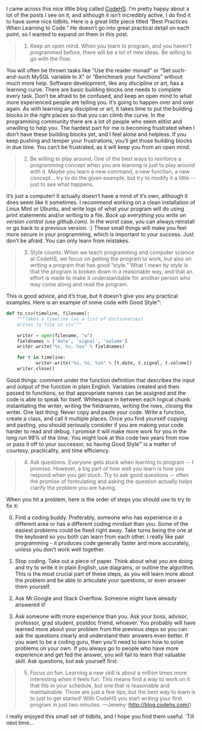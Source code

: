 I came across this nice little blog called [CodeHS](http://blog.codehs.com/).
I’m pretty happy about a lot of the posts I see on it, and although it isn’t
incredibly active, I do find it to have some nice tidbits. Here is a great
little piece titled “Best Practices When Learning to Code.” He doesn’t go into
great practical detail on each point, so I wanted to expand on them in this
post.
<!-- more -->

> 1) Keep an open mind. When you learn to program, and you haven’t programmed
before, there will be a lot of new ideas. Be willing to go with the flow.

You will often be thrown tasks like “Use the reader monad” or “Set
such-and-such MySQL variable to X” or “Benchmark your functions” without much
more help.  Software development, like any discipline or art, has a learning
curve. There are basic building blocks one needs to complete every task. Don’t
be afraid to be confused, and keep an open mind to what more experienced people
are telling you. It’s going to happen over and over again. As with learning any
discipline or art, it takes time to put the building blocks in the right places
so that you can climb the curve. In the programming community there are a lot
of people who seem elitist and unwilling to help you. The hardest part for me
is becoming frustrated when I don’t have these building blocks yet, and I feel
alone and helpless. If you keep pushing and temper your frustrations, you’ll
get those building blocks in due time. You can’t be frustrated, as it will keep
you from an open mind.

> 2) Be willing to play around. One of the best ways to reinforce a programming
concept when you are learning is just to play around with it. Maybe you learn a
new command, a new function, a new concept… try to do the given example, but
try to modify it a little -- just to see what happens.

It’s just a computer! It actually doesn’t have a mind of it’s own, although it
does seem like it sometimes. I recommend working on a clean installation of
Linux Mint or Ubuntu, and write logs of what your program will do using print
statements and/or writing to a file. *Back up everything you write on version
control (use github.com).* In the worst case, you can always reinstall or go
back to a previous version. :) These small things will make you feel more
secure in your programming, which is important to your success. Just don’t be
afraid. You can only learn from mistakes.

> 3) Style counts. When we teach programming and computer science at CodeHS, we
focus on getting the program to work, but also on writing a program that has
good “style.” What I mean by style is that the program is broken down in a
reasonable way, and that an effort is made to make it understandable for
another person who may come along and read the program.

This is good advice, and it’s true, but it doesn’t give you any practical
examples. Here is an example of some code with Good Style™:

``` python
def to_csv(timeline, filename):
	"""Takes a timeline (as a list of dictionaries)
	writes to file in csv"""

	writer = open(filename, "w")
	fieldnames = ['date', 'signal', 'volume']
	writer.write("%s, %s, %sn" % fieldnames)

	for t in timeline:
	       writer.write("%s, %s, %sn" % [t.date, t.signal, t.volume])
	writer.close()
```

Good things: comment under the function definition that describes the input and
output of the function in plain English. Variables created and then passed to
functions, so that appropriate names can be assigned and the code is able to
speak for itself. Whitespace in between each logical chunk: instantiating the
writer, writing the fieldnames, writing the rows, closing the writer. One last
thing: Never copy and paste your code. Write a function, create a class, and
call it multiple places. Once you find yourself copying and pasting, you should
seriously consider if you are making your code harder to read and debug. I
promise it will make more work for you in the long run 99% of the time. You
might look at this code two years from now or pass it off to your successor, so
having Good Style™ is a matter of courtesy, practicality, and time efficiency.

> 4) Ask questions. Everyone gets stuck when learning to program -- I promise.
However, a big part of how well you learn is how you respond when you get
stuck. Try to ask good questions -- often the promise of formulating and asking
the question actually helps clarify the problem you are having.

When you hit a problem, here is the order of steps you should use to try to fix it:

0. Find a coding buddy. Preferably, someone who has experience in a different area or has a different coding mindset than you. Some of the easiest problems could be fixed right away. Take turns being the one at the keyboard so you both can learn from each other. I really like pair programming - it produces code generally faster and more accurately, unless you don’t work well together.

1. Stop coding. Take out a piece of paper. Think about what you are doing and try to write it in plain English, use diagrams, or outline the algorithm. This is the most crucial part of these steps, as you will learn more about the problem and be able to articulate your questions, or even answer them yourself.

2. Ask Mr.Google and Stack Overflow. Someone might have already answered it!

3. Ask someone with more experience than you. Ask your boss, advisor, professor, grad student, postdoc friend, whoever. You probably will have learned more about your problem from the previous steps so you can ask the questions clearly and understand their answers even better. If you want to be a coding guru, then you’ll need to learn how to solve problems on your own. If you always go to people who have more experience and get fed the answer, you will fail to learn that valuable skill. Ask questions, but ask yourself first.

> 5) Focus on fun. Learning a new skill is about a million times more interesting when it feels fun. This means find a way to work on it that fits in your schedule, but one that is reasonable and maintainable. Those are just a few tips, but the best way to learn is to just to get started! With CodeHS you start writing your first program in just two minutes. —Jeremy (http://blog.codehs.com/)

I really enjoyed this small set of tidbits, and I hope you find them useful. ‘Till next time...


